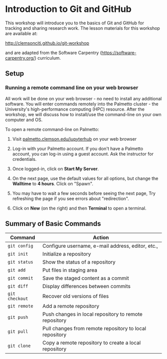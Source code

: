 
# Introduction to Git and GitHub

This workshop will introduce you to the basics
of Git and GitHub for tracking and sharing research work.
The lesson materials for this workshop are available at:

http://clemsonciti.github.io/git-workshop

and are adapted from the Software Carpentry
(https://software-carpentry.org/) curriculum.

## Setup

### Running a remote command line on your web browser

All work will be done on your web browser - no need to
install any additional software. 
You will enter commands remotely into the Palmetto cluster - the
University's high-performance computing (HPC) resource.
After the workshop, we will discuss how to install/use
the command-line on your own computer and OS.

To open a remote command-line on Palmetto:

1. Visit [palmetto.clemson.edu/jupyterhub](palmetto.clemson.edu/jupyterhub)
on your web browser

2. Log-in with your Palmetto account. If you don't have a Palmetto
account, you can log-in using a guest account. Ask the instructor
for credentials.

3. Once logged-in, click on **Start My Server**.

4. On the next page, use the default values for all options,
but change the **Walltime** to **4 hours**. Click on "Spawn".

5. You may have to wait a few seconds before seeing the next page,
Try refreshing the page if you see errors about "redirection".

6. Click on **New** (on the right) and then **Terminal** to open
a terminal.

## Summary of Basic Commands

| Command       | Action                                            |
|---------------|---------------------------------------------------|
| `git config`  | Configure username, e-mail address, editor, etc., |
| `git init`    | Initialize a repository                           |
| `git status`  | Show the status of a repository                   |
| `git add`     | Put files in staging area                         |
| `git commit`  | Save the staged content as a commit               |
| `git diff`    | Display differences between commits               |
| `git checkout` | Recover old versions of files                    |
| `git remote`  | Add a remote repository                           |
| `git push`    | Push changes in local repository to remote repository |
| `git pull`    | Pull changes from remote repository to local repository |
| `git clone`   | Copy a remote repository to create a local repository |

